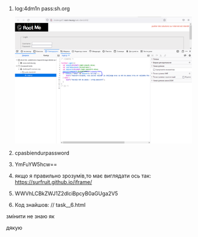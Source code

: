1.  log:4dm1n
    pass:sh.org

    ![1](img/1.PNG)

2.  cpasbiendurpassword

3.  YmFuYW5hcw==

4.  якщо я правильно зрозумів,то має виглядати ось так:
    https://surfruit.github.io/iframe/

5.  WWVhLCBkZWJ1Z2dlciBpcyB0aGUga2V5

6.  Код знайшов:
    // task\_\_6.html

змінити не знаю як

дякую
